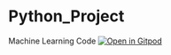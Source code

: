 # Python_Project
Machine Learning Code
[![Open in Gitpod](https://gitpod.io/button/open-in-gitpod.svg)](https://gitpod.io/#https://github.com/<org>/<repo>)
